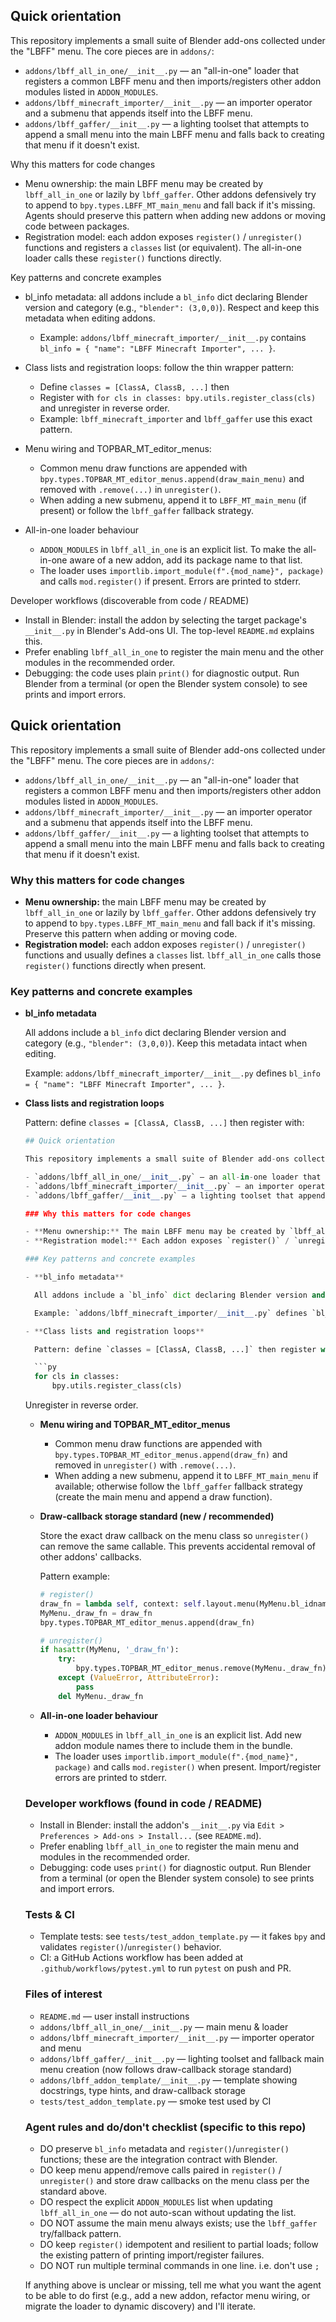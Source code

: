 ## Quick orientation

This repository implements a small suite of Blender add-ons collected under the "LBFF" menu. The core pieces are in `addons/`:

- `addons/lbff_all_in_one/__init__.py` — an "all-in-one" loader that registers a common LBFF menu and then imports/registers other addon modules listed in `ADDON_MODULES`.
- `addons/lbff_minecraft_importer/__init__.py` — an importer operator and a submenu that appends itself into the LBFF menu.
- `addons/lbff_gaffer/__init__.py` — a lighting toolset that attempts to append a small menu into the main LBFF menu and falls back to creating that menu if it doesn't exist.

Why this matters for code changes

- Menu ownership: the main LBFF menu may be created by `lbff_all_in_one` or lazily by `lbff_gaffer`. Other addons defensively try to append to `bpy.types.LBFF_MT_main_menu` and fall back if it's missing. Agents should preserve this pattern when adding new addons or moving code between packages.
- Registration model: each addon exposes `register()` / `unregister()` functions and registers a `classes` list (or equivalent). The all-in-one loader calls these `register()` functions directly.

Key patterns and concrete examples

- bl_info metadata: all addons include a `bl_info` dict declaring Blender version and category (e.g., `"blender": (3,0,0)`). Respect and keep this metadata when editing addons.

  - Example: `addons/lbff_minecraft_importer/__init__.py` contains `bl_info = { "name": "LBFF Minecraft Importer", ... }`.

- Class lists and registration loops: follow the thin wrapper pattern:

  - Define `classes = [ClassA, ClassB, ...]` then
  - Register with `for cls in classes: bpy.utils.register_class(cls)` and unregister in reverse order.
  - Example: `lbff_minecraft_importer` and `lbff_gaffer` use this exact pattern.

- Menu wiring and TOPBAR_MT_editor_menus:

  - Common menu draw functions are appended with `bpy.types.TOPBAR_MT_editor_menus.append(draw_main_menu)` and removed with `.remove(...)` in `unregister()`.
  - When adding a new submenu, append it to `LBFF_MT_main_menu` (if present) or follow the `lbff_gaffer` fallback strategy.

- All-in-one loader behaviour
  - `ADDON_MODULES` in `lbff_all_in_one` is an explicit list. To make the all-in-one aware of a new addon, add its package name to that list.
  - The loader uses `importlib.import_module(f".{mod_name}", package)` and calls `mod.register()` if present. Errors are printed to stderr.

Developer workflows (discoverable from code / README)

- Install in Blender: install the addon by selecting the target package's `__init__.py` in Blender's Add-ons UI. The top-level `README.md` explains this.
- Prefer enabling `lbff_all_in_one` to register the main menu and the other modules in the recommended order.
- Debugging: the code uses plain `print()` for diagnostic output. Run Blender from a terminal (or open the Blender system console) to see prints and import errors.

## Quick orientation

This repository implements a small suite of Blender add-ons collected under the "LBFF" menu. The core pieces are in `addons/`:

- `addons/lbff_all_in_one/__init__.py` — an "all-in-one" loader that registers a common LBFF menu and then imports/registers other addon modules listed in `ADDON_MODULES`.
- `addons/lbff_minecraft_importer/__init__.py` — an importer operator and a submenu that appends itself into the LBFF menu.
- `addons/lbff_gaffer/__init__.py` — a lighting toolset that attempts to append a small menu into the main LBFF menu and falls back to creating that menu if it doesn't exist.

### Why this matters for code changes

- **Menu ownership:** the main LBFF menu may be created by `lbff_all_in_one` or lazily by `lbff_gaffer`. Other addons defensively try to append to `bpy.types.LBFF_MT_main_menu` and fall back if it's missing. Preserve this pattern when adding or moving code.
- **Registration model:** each addon exposes `register()` / `unregister()` functions and usually defines a `classes` list. `lbff_all_in_one` calls those `register()` functions directly when present.

### Key patterns and concrete examples

- **bl_info metadata**

  All addons include a `bl_info` dict declaring Blender version and category (e.g., `"blender": (3,0,0)`). Keep this metadata intact when editing.

  Example: `addons/lbff_minecraft_importer/__init__.py` defines `bl_info = { "name": "LBFF Minecraft Importer", ... }`.

- **Class lists and registration loops**

  Pattern: define `classes = [ClassA, ClassB, ...]` then register with:

  ````py
  ## Quick orientation

  This repository implements a small suite of Blender add-ons collected under the "LBFF" menu. The core pieces are in `addons/`:

  - `addons/lbff_all_in_one/__init__.py` — an all-in-one loader that registers a common LBFF menu and imports/registers other addon modules listed in `ADDON_MODULES`.
  - `addons/lbff_minecraft_importer/__init__.py` — an importer operator and a submenu that appends itself into the LBFF menu.
  - `addons/lbff_gaffer/__init__.py` — a lighting toolset that appends a submenu to the main LBFF menu and falls back to creating that menu if it doesn't exist.

  ### Why this matters for code changes

  - **Menu ownership:** The main LBFF menu may be created by `lbff_all_in_one` or lazily by `lbff_gaffer`. Other addons defensively append to `bpy.types.LBFF_MT_main_menu` when available. Preserve this pattern when adding or moving code.
  - **Registration model:** Each addon exposes `register()` / `unregister()` and usually defines a `classes` list; `lbff_all_in_one` calls these `register()` functions directly.

  ### Key patterns and concrete examples

  - **bl_info metadata**

    All addons include a `bl_info` dict declaring Blender version and category (e.g., `"blender": (3,0,0)`). Keep this metadata intact.

    Example: `addons/lbff_minecraft_importer/__init__.py` defines `bl_info = { "name": "LBFF Minecraft Importer", ... }`.

  - **Class lists and registration loops**

    Pattern: define `classes = [ClassA, ClassB, ...]` then register with:

    ```py
    for cls in classes:
        bpy.utils.register_class(cls)
  ````

  Unregister in reverse order.

  - **Menu wiring and TOPBAR_MT_editor_menus**

    - Common menu draw functions are appended with `bpy.types.TOPBAR_MT_editor_menus.append(draw_fn)` and removed in `unregister()` with `.remove(...)`.
    - When adding a new submenu, append it to `LBFF_MT_main_menu` if available; otherwise follow the `lbff_gaffer` fallback strategy (create the main menu and append a draw function).

  - **Draw-callback storage standard (new / recommended)**

    Store the exact draw callback on the menu class so `unregister()` can remove the same callable. This prevents accidental removal of other addons' callbacks.

    Pattern example:

    ```py
    # register()
    draw_fn = lambda self, context: self.layout.menu(MyMenu.bl_idname)
    MyMenu._draw_fn = draw_fn
    bpy.types.TOPBAR_MT_editor_menus.append(draw_fn)

    # unregister()
    if hasattr(MyMenu, '_draw_fn'):
        try:
            bpy.types.TOPBAR_MT_editor_menus.remove(MyMenu._draw_fn)
        except (ValueError, AttributeError):
            pass
        del MyMenu._draw_fn
    ```

  - **All-in-one loader behaviour**

    - `ADDON_MODULES` in `lbff_all_in_one` is an explicit list. Add new addon module names there to include them in the bundle.
    - The loader uses `importlib.import_module(f".{mod_name}", package)` and calls `mod.register()` when present. Import/register errors are printed to stderr.

  ### Developer workflows (found in code / README)

  - Install in Blender: install the addon's `__init__.py` via `Edit > Preferences > Add-ons > Install...` (see `README.md`).
  - Prefer enabling `lbff_all_in_one` to register the main menu and modules in the recommended order.
  - Debugging: code uses `print()` for diagnostic output. Run Blender from a terminal (or open the Blender system console) to see prints and import errors.

  ### Tests & CI

  - Template tests: see `tests/test_addon_template.py` — it fakes `bpy` and validates `register()`/`unregister()` behavior.
  - CI: a GitHub Actions workflow has been added at `.github/workflows/pytest.yml` to run `pytest` on push and PR.

  ### Files of interest

  - `README.md` — user install instructions
  - `addons/lbff_all_in_one/__init__.py` — main menu & loader
  - `addons/lbff_minecraft_importer/__init__.py` — importer operator and menu
  - `addons/lbff_gaffer/__init__.py` — lighting toolset and fallback main menu creation (now follows draw-callback storage standard)
  - `addons/lbff_addon_template/__init__.py` — template showing docstrings, type hints, and draw-callback storage
  - `tests/test_addon_template.py` — smoke test used by CI

  ### Agent rules and do/don't checklist (specific to this repo)

  - DO preserve `bl_info` metadata and `register()`/`unregister()` functions; these are the integration contract with Blender.
  - DO keep menu append/remove calls paired in `register()` / `unregister()` and store draw callbacks on the menu class per the standard above.
  - DO respect the explicit `ADDON_MODULES` list when updating `lbff_all_in_one` — do not auto-scan without updating the list.
  - DO NOT assume the main menu always exists; use the `lbff_gaffer` try/fallback pattern.
  - DO keep `register()` idempotent and resilient to partial loads; follow the existing pattern of printing import/register failures.
  - DO NOT run multiple terminal commands in one line. i.e. don't use ``;``

  If anything above is unclear or missing, tell me what you want the agent to be able to do first (e.g., add a new addon, refactor menu wiring, or migrate the loader to dynamic discovery) and I'll iterate.
